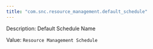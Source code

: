 ```yaml
---
title: "com.snc.resource_management.default_schedule"
---
```


Description: Default Schedule Name

Value: `Resource Management Schedule`
